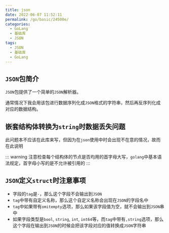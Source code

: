 ```yaml
---
title: json
date: 2022-06-07 11:52:11
permalink: /go/basic/24500e/
categories:
  - GoLang
  - 基础库
  - JSON
tags:
  - JSON
  - 基础库
  - GoLang
---
```


## `JSON`包简介

`JSON`包提供了一个简单的`JSON`解析器。

通常情况下我会用该包进行数据序列化成`JSON`格式的字符串，然后再反序列化成对应的数据结构。

<!-- more -->

## 嵌套结构体转换为`string`时数据丢失问题

此问题本不应该在此库来写，但因为在`json`使用中时会出现不在意的情况，故而在此说明

::: warning
注意检查每个结构体的节点是否均用的首字母大写，`golang`中基本语法规定，首字母小写的是不允许被引用的
:::

## `JSON`定义`struct`时注意事项

* 字段的`tag`是`-`，那么这个字段不会输出到`JSON`
* `tag`中带有自定义名称，那么这个自定义名称会出现在`JSON`的字段名中
* `tag`中如果带有`omitempty`选项，那么如果该字段值为空，就不会输出到`JSON`串中
* 如果字段类型是`bool`, `string`, `int`, `int64`等，而`tag`中带有`,string`选项，那么这个字段在输出到`JSON`的时候会把该字段对应的值转换成`JSON`字符串

## 